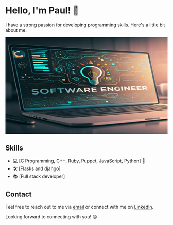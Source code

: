 # Hello, I'm Paul! 👋


I have a strong passion for developing programming skills. Here's a little bit about me:


<div style="text-align:center;">
    <img src="Tech.jpg" alt="SE" width="700" height="300">
</div>


## Skills

+ 💻 [C Programming, C++, Ruby, Puppet, JavaScript, Python] 🚀
+ 🛠️ [Flasks and django]
+ 📚 [Full stack developer]



## Contact

Feel free to reach out to me via [email](Tunmisejayeoba@email.com) or connect with me on [LinkedIn](https://www.linkedin.com/in/jayking-paul-771654203/).

Looking forward to connecting with you! 😊

